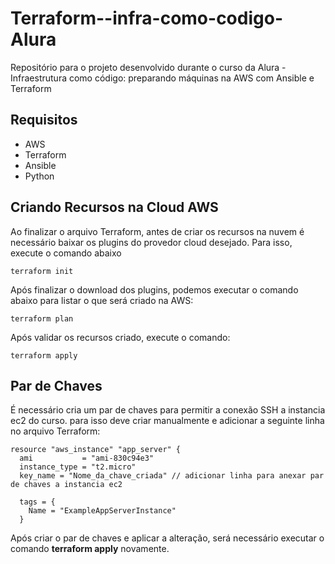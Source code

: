 # Terraform--infra-como-codigo-Alura

Repositório para o projeto desenvolvido durante o curso da Alura - Infraestrutura como código: preparando máquinas na AWS com Ansible e Terraform

## Requisitos

- AWS
- Terraform
- Ansible
- Python

## Criando Recursos na Cloud AWS

Ao finalizar o arquivo Terraform, antes de criar os recursos
na nuvem é necessário baixar os plugins do provedor cloud
desejado. Para isso, execute o comando abaixo

```
terraform init
```

Após finalizar o download dos plugins, podemos executar o comando abaixo para listar o que será criado na AWS:

```
terraform plan
```

Após validar os recursos criado, execute o comando:

```
terraform apply
```

## Par de Chaves

É necessário cria um par de chaves para permitir a conexão SSH a instancia ec2 do curso. para isso deve criar
manualmente e adicionar a seguinte linha no arquivo Terraform:

```
resource "aws_instance" "app_server" {
  ami           = "ami-830c94e3"
  instance_type = "t2.micro"
  key_name = "Nome_da_chave_criada" // adicionar linha para anexar par de chaves a instancia ec2

  tags = {
    Name = "ExampleAppServerInstance"
  }
```

Após criar o par de chaves e aplicar a alteração, será necessário executar o comando **terraform apply** novamente.
